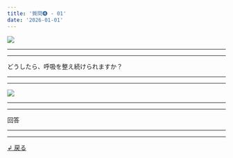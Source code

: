 ```yaml
---
title: '質問➍ - 01'
date: '2026-01-01'
---
```

![](/images/04.jpg)
***
***
どうしたら、呼吸を整え続けられますか？
***
***
![](/images/04_.jpg)
***
***
回答
***
***
[ ↲ 戻る ](/posts/4)
